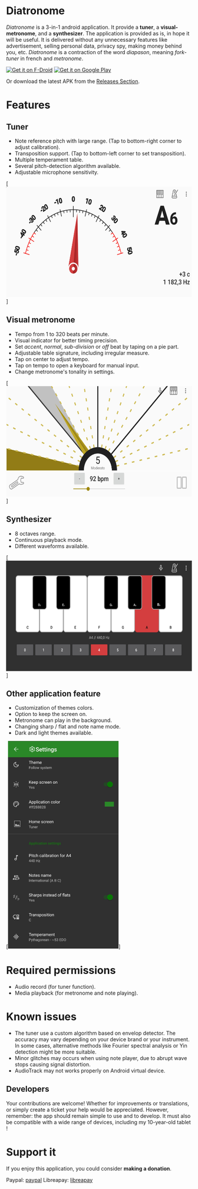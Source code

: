 # Diatronome
*Diatronome* is a 3-in-1 android application. It provide a **tuner**, a **visual-metronome**, and a **synthesizer**.
The application is provided as is, in hope it will be useful.
It is delivered without any unnecessary features like advertisement, selling personal data, privacy spy, making money behind you, etc.
*Diatronome* is a contraction of the word *diapason*, meaning *fork-tuner* in french and *metronome*.

[<img src="https://fdroid.gitlab.io/artwork/badge/get-it-on.png"
alt="Get it on F-Droid"
height="80">](https://f-droid.org/packages/org.kalinisa.diatronome/)
[<img src="https://play.google.com/intl/en_us/badges/images/generic/en-play-badge.png"
alt="Get it on Google Play"
height="80">](https://play.google.com/store/apps/details?id=org.kalinisa.diatronome)

Or download the latest APK from the [Releases Section](https://github.com/grizzlyfute/Diatronome/releases/latest).

# Features
## Tuner
* Note reference pitch with large range. (Tap to bottom-right corner to adjust calibration).
* Transposition support. (Tap to bottom-left corner to set transposition).
* Multiple temperament table.
* Several pitch-detection algorithm available.
* Adjustable microphone sensitivity.

[<img src="/metadata/en-US/images/phoneScreenshots/land_sc2.jpg"
alt=""
height="300">]

## Visual metronome
* Tempo from 1 to 320 beats per minute.
* Visual indicator for better timing precision.
* Set *accent*, *normal*, *sub-division* or *off* beat by taping on a pie part.
* Adjustable table signature, including irregular measure.
* Tap on center to adjust tempo.
* Tap on tempo to open a keyboard for manual input.
* Change metronome's tonality in settings.

[<img src="/metadata/en-US/images/phoneScreenshots/land_sc1.jpg"
alt=""
height="300">]

## Synthesizer
* 8 octaves range.
* Continuous playback mode.
* Different waveforms available.

[<img src="/metadata/en-US/images/phoneScreenshots/land_sc3.jpg"
alt=""
height="300">]

## Other application feature
* Customization of themes colors.
* Option to keep the screen on.
* Metronome can play in the background.
* Changing sharp / flat and note name mode.
* Dark and light themes available.


[<img src="/metadata/en-US/images/phoneScreenshots/port_sc5.jpg"
alt=""
width="300">]

# Required permissions
* Audio record (for tuner function).
* Media playback (for metronome and note playing).

# Known issues
* The tuner use a custom algorithm based on envelop detector. The accuracy may vary depending on your device brand or your instrument. In some cases, alternative methods like Fourier spectral analysis or Yin detection might be more suitable.
* Minor glitches may occurs when using note player, due to abrupt wave stops causing signal distortion.
* AudioTrack may not works properly on Android virtual device.

## Developers
Your contributions are welcome! Whether for improvements or translations, or simply create a ticket your help would be appreciated.
However, remember: the app should remain simple to use and to develop. It must also be compatible with a wide range of devices, including my 10-year-old tablet !

# Support it
If you enjoy this application, you could consider **making a donation**.

Paypal: [paypal](https://www.paypal.com/donate/?hosted_button_id=SJJNG9XBY59W4)
Libreapay: [libreapay](https://en.liberapay.com/grizzlyfute)

